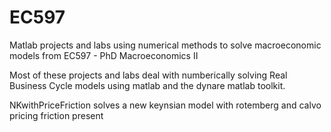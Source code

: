 # EC597
Matlab projects and labs using numerical methods to solve macroeconomic models from EC597 - PhD Macroeconomics II


Most of these projects and labs deal with numberically solving Real Business Cycle models using matlab and the dynare matlab toolkit.

NKwithPriceFriction solves a new keynsian model with rotemberg and calvo pricing friction present

